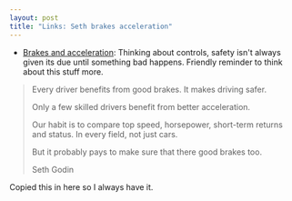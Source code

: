 ```yaml
---
layout: post
title: "Links: Seth brakes acceleration"
---
```


* [Brakes and acceleration](https://seths.blog/2023/06/brakes-and-acceleration/): Thinking about controls, safety isn't always given its due until something bad happens. Friendly reminder to think about this stuff more.

> Every driver benefits from good brakes. It makes driving safer.
> 
> Only a few skilled drivers benefit from better acceleration.
> 
> Our habit is to compare top speed, horsepower, short-term returns and status. In every field, not just cars.
> 
> But it probably pays to make sure that there good brakes too.
> 
> Seth Godin

Copied this in here so I always have it.